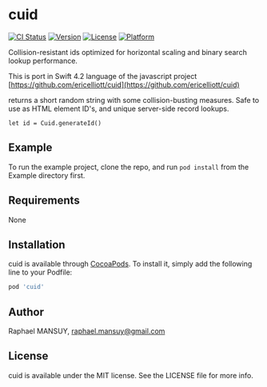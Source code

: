 # cuid

[![CI Status](https://img.shields.io/travis/raphaelmansuy/cuid.svg?style=flat)](https://travis-ci.org/raphaelmansuy/cuid)
[![Version](https://img.shields.io/cocoapods/v/cuid.svg?style=flat)](https://cocoapods.org/pods/cuid)
[![License](https://img.shields.io/cocoapods/l/cuid.svg?style=flat)](https://cocoapods.org/pods/cuid)
[![Platform](https://img.shields.io/cocoapods/p/cuid.svg?style=flat)](https://cocoapods.org/pods/cuid)


Collision-resistant ids optimized for horizontal scaling and binary search lookup performance.

This is port in Swift 4.2 language of the javascript project [https://github.com/ericelliott/cuid](https://github.com/ericelliott/cuid)

 returns a short random string with some collision-busting measures. Safe to use as HTML element ID's, and unique server-side record lookups.

`let id = Cuid.generateId()`

## Example

To run the example project, clone the repo, and run `pod install` from the Example directory first.

## Requirements

None

## Installation

cuid is available through [CocoaPods](https://cocoapods.org). To install
it, simply add the following line to your Podfile:

```ruby
pod 'cuid'
```

## Author

Raphael MANSUY, raphael.mansuy@gmail.com

## License

cuid is available under the MIT license. See the LICENSE file for more info.
